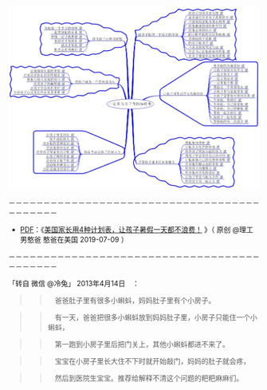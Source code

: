  <a href="https://github.com/taoste/Hello-World/raw/master/eBook/%E8%82%B2%E5%84%BF%E7%99%BE%E7%A7%91/%E4%B8%80%E5%AE%9A%E8%A6%81%E4%B8%BA%E5%AD%A9%E5%AD%90%E5%81%9A%E7%9A%8456%E4%BB%B6%E4%BA%8B%E3%80%90%E6%80%9D%E7%BB%B4%E5%AF%BC%E5%9B%BE%E3%80%91.jpg">
 <img src="https://github.com/taoste/Hello-World/blob/master/eBook/%E8%82%B2%E5%84%BF%E7%99%BE%E7%A7%91/%E4%B8%80%E5%AE%9A%E8%A6%81%E4%B8%BA%E5%AD%A9%E5%AD%90%E5%81%9A%E7%9A%8456%E4%BB%B6%E4%BA%8B%E3%80%90%E6%80%9D%E7%BB%B4%E5%AF%BC%E5%9B%BE%E3%80%91.jpg?raw=true" border="0" title="一定要为孩子做的56件事【思维导图】.jpg"> </a>

－－－－－－－－－－－－－－－－－－－－－－－－－－－－－－－－－－－－－－－－－－－

- [PDF](https://taoste.github.io/Hello-World//eBook/%E8%82%B2%E5%84%BF%E7%99%BE%E7%A7%91/%E7%BE%8E%E5%9B%BD%E5%AE%B6%E9%95%BF%E7%94%A84%E7%A7%8D%E8%AE%A1%E5%88%92%E8%A1%A8%EF%BC%8C%E8%AE%A9%E5%AD%A9%E5%AD%90%E6%9A%91%E5%81%87%E4%B8%80%E5%A4%A9%E9%83%BD%E4%B8%8D%E6%B5%AA%E8%B4%B9%EF%BC%81.pdf)：《[美国家长用4种计划表，让孩子暑假一天都不浪费！](https://mp.weixin.qq.com/s/qWv9o4UF5NVlc12wYQikpQ) 》（ 原创 @理工男憨爸 憨爸在美国 2019-07-09 ）

－－－－－－－－－－－－－－－－－－－－－－－－－－－－－－－－－－－－－－－－－－－

「转自 微信 @冷兔」 2013年4月14日　：

>>　爸爸肚子里有很多小蝌蚪，妈妈肚子里有个小房子。

>>　有一天，爸爸把很多小蝌蚪放到妈妈肚子里，小房子只能住一个小蝌蚪，

>>　第一跑到小房子里后把门关上，其他小蝌蚪都进不来了。

>>　宝宝在小房子里长大住不下时就开始敲门，妈妈的肚子就会疼，

>>　然后到医院生宝宝。推荐给解释不清这个问题的粑粑麻麻们。　


